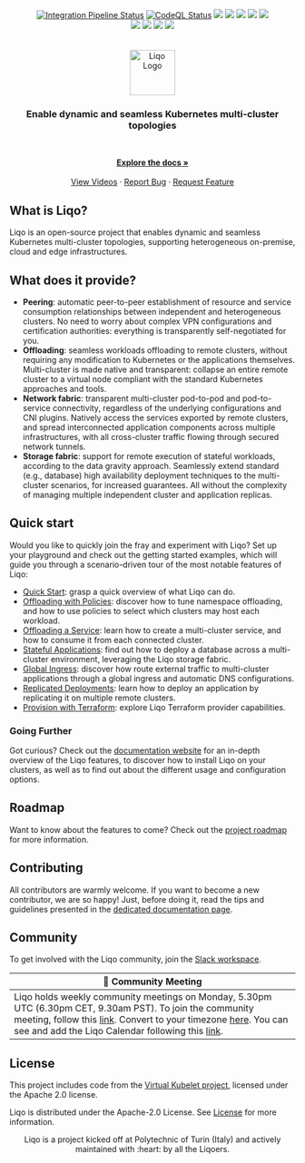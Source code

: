 <!-- markdownlint-disable first-line-h1 -->
<p align="center">
  <a href="https://github.com/liqotech/liqo/actions/workflows/codeql.yml"><img src="https://github.com/liqotech/liqo/actions/workflows/codeql.yml/badge.svg" alt="Integration Pipeline Status"></a>
  <a href="https://github.com/liqotech/liqo/actions/workflows/github-code-scanning/codeql"><img src="https://github.com/liqotech/liqo/actions/workflows/github-code-scanning/codeql/badge.svg" alt="CodeQL Status"></a>
  <a href="https://goreportcard.com/report/github.com/liqotech/liqo"><img src=https://goreportcard.com/badge/github.com/liqotech/liqo></a>
  <a href="https://coveralls.io/github/liqotech/liqo" alt="Liqo Test Coverage"><img src=https://coveralls.io/repos/github/liqotech/liqo/badge.svg?branch=master></a>
  <a href="https://docs.liqo.io/en/stable" alt="Liqo's Documentation"><img src="https://readthedocs.org/projects/liqo/badge/"></a>
  <a href="https://liqo-io.slack.com/join/shared_invite/zt-h20212gg-g24YvN6MKiD9bacFeqZttQ"><img src=https://img.shields.io/badge/slack-liqo.io-blueviolet?logo=slack></a>
  <a href="https://twitter.com/liqo_io"><img src=https://img.shields.io/twitter/follow/liqo_io?style=flat&color=ff69b4&logo=twitter></a>

  <br />
  <a href="https://docs.liqo.io/en/stable/installation/?provider=GKE"><img src=https://img.shields.io/badge/Google%20GKE-supported-green></a>
  <a href="https://docs.liqo.io/en/stable/installation/?provider=AKS" ><img src=https://img.shields.io/badge/Azure%20AKS-supported-green></a>
  <a href="https://docs.liqo.io/en/stable/installation/?provider=EKS"><img src=https://img.shields.io/badge/Amazon%20EKS-supported-green></a>
  <a href="https://docs.liqo.io/en/stable/installation/?provider=OpenShift%20Container%20Platform%20(OCP)"><img src=https://img.shields.io/badge/Openshift-supported-green></a>
  <br />
  <br />
  <br />

  <a href="https://github.com/liqotech/liqo">
    <img alt="Liqo Logo" src="docs/_static/images/common/liqo-logo-blue.svg" height="80">
  </a>
  <br />

  <h3 align="center">Enable dynamic and seamless Kubernetes multi-cluster topologies</h3>
  <br />
</p>

<p align="center">
    <a href="https://docs.liqo.io/"><strong>Explore the docs »</strong></a>
    <br />
    <br />
    <a href="https://www.youtube.com/channel/UCYbWJMfwy3P6xT4JI_K84xw">View Videos</a>
    ·
    <a href="https://github.com/liqotech/liqo/issues/new?assignees=&labels=&template=bug_report.md&title=">Report Bug</a>
    ·
    <a href="https://github.com/liqotech/liqo/issues/new?assignees=&labels=enhancement&template=feature_request.md&title=%5BFeature%5D">Request Feature</a>
</p>

## What is Liqo?

Liqo is an open-source project that enables dynamic and seamless Kubernetes multi-cluster topologies, supporting heterogeneous on-premise, cloud and edge infrastructures.

## What does it provide?

* **Peering**: automatic peer-to-peer establishment of resource and service consumption relationships between independent and heterogeneous clusters.
  No need to worry about complex VPN configurations and certification authorities: everything is transparently self-negotiated for you.
* **Offloading**: seamless workloads offloading to remote clusters, without requiring any modification to Kubernetes or the applications themselves.
  Multi-cluster is made native and transparent: collapse an entire remote cluster to a virtual node compliant with the standard Kubernetes approaches and tools.
* **Network fabric**: transparent multi-cluster pod-to-pod and pod-to-service connectivity, regardless of the underlying configurations and CNI plugins.
  Natively access the services exported by remote clusters, and spread interconnected application components across multiple infrastructures, with all cross-cluster traffic flowing through secured network tunnels.
* **Storage fabric**: support for remote execution of stateful workloads, according to the data gravity approach.
  Seamlessly extend standard (e.g., database) high availability deployment techniques to the multi-cluster scenarios, for increased guarantees.
  All without the complexity of managing multiple independent cluster and application replicas.

## Quick start

Would you like to quickly join the fray and experiment with Liqo?
Set up your playground and check out the getting started examples, which will guide you through a scenario-driven tour of the most notable features of Liqo:

* [Quick Start](https://docs.liqo.io/en/stable/examples/quick-start.html): grasp a quick overview of what Liqo can do.
* [Offloading with Policies](https://docs.liqo.io/en/stable/examples/offloading-with-policies.html): discover how to tune namespace offloading, and how to use policies to select which clusters may host each workload.
* [Offloading a Service](https://docs.liqo.io/en/stable/examples/service-offloading.html): learn how to create a multi-cluster service, and how to consume it from each connected cluster.
* [Stateful Applications](https://docs.liqo.io/en/stable/examples/stateful-applications.html): find out how to deploy a database across a multi-cluster environment, leveraging the Liqo storage fabric.
* [Global Ingress](https://docs.liqo.io/en/stable/examples/global-ingress.html): discover how route external traffic to multi-cluster applications through a global ingress and automatic DNS configurations.
* [Replicated Deployments](https://docs.liqo.io/en/stable/examples/replicated-deployments.html): learn how to deploy an application by replicating it on multiple remote clusters.
* [Provision with Terraform](https://docs.liqo.io/en/stable/examples/provision-with-terraform.html): explore Liqo Terraform provider capabilities.

### Going Further

Got curious?
Check out the [documentation website](https://docs.liqo.io) for an in-depth overview of the Liqo features, to discover how to install Liqo on your clusters, as well as to find out about the different usage and configuration options.

## Roadmap

Want to know about the features to come? Check out the [project roadmap](ROADMAP.md) for more information.

## Contributing

All contributors are warmly welcome. If you want to become a new contributor, we are so happy! Just, before doing it, read the tips and guidelines presented in the [dedicated documentation page](https://docs.liqo.io/en/stable/contributing/contributing.html).

## Community

To get involved with the Liqo community, join the [Slack workspace](https://liqo-io.slack.com/join/shared_invite/zt-h20212gg-g24YvN6MKiD9bacFeqZttQ).

|:bell: Community Meeting|
|------------------|
|Liqo holds weekly community meetings on Monday, 5.30pm UTC (6.30pm CET, 9.30am PST). To join the community meeting, follow this [link](https://polito-it.zoom.us/j/81559017793?pwd=R0NXZUJwZXVrQUwxbWtWQ3psbEVidz09). Convert to your timezone [here](https://www.thetimezoneconverter.com/?t=17:30&tz=UTC%20%28Universal%20Time%20Coordinated%29). You can see and add the Liqo Calendar following this [link](https://calendar.google.com/calendar/embed?src=32odk41tfu77tedc48a0fcm0v4%40group.calendar.google.com&ctz=Europe%2FRome).|

## License

This project includes code from the [Virtual Kubelet project](https://github.com/virtual-kubelet/virtual-kubelet), licensed under the Apache 2.0 license.

Liqo is distributed under the Apache-2.0 License. See [License](LICENSE) for more information.

<p align="center">
Liqo is a project kicked off at Polytechnic of Turin (Italy) and actively maintained with :heart: by all the Liqoers.
</p>
